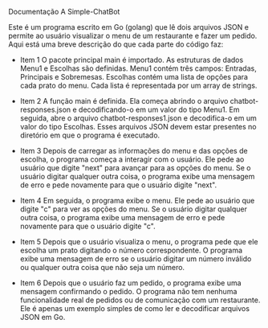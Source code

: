 Documentação A Simple-ChatBot

Este é um programa escrito em Go (golang) que lê dois arquivos JSON e permite ao usuário visualizar o menu de um restaurante e fazer um pedido. 
Aqui está uma breve descrição do que cada parte do código faz:

* Item 1
O pacote principal main é importado.
As estruturas de dados Menu1 e Escolhas são definidas. 
Menu1 contém três campos: Entradas, Principais e Sobremesas. 
Escolhas contém uma lista de opções para cada prato do menu. 
Cada lista é representada por um array de strings.

* Item 2
A função main é definida. 
Ela começa abrindo o arquivo chatbot-responses.json e decodificando-o em um valor do tipo Menu1. 
Em seguida, abre o arquivo chatbot-responses1.json e decodifica-o em um valor do tipo Escolhas. 
Esses arquivos JSON devem estar presentes no diretório em que o programa é executado.

* Item 3
Depois de carregar as informações do menu e das opções de escolha, o programa começa a interagir com o usuário. 
Ele pede ao usuário que digite "next" para avançar para as opções do menu. 
Se o usuário digitar qualquer outra coisa, o programa exibe uma mensagem de erro e pede novamente para que o usuário digite "next".

* Item 4
Em seguida, o programa exibe o menu. 
Ele pede ao usuário que digite "c" para ver as opções do menu. 
Se o usuário digitar qualquer outra coisa, o programa exibe uma mensagem de erro e pede novamente para que o usuário digite "c".

* Item 5
Depois que o usuário visualiza o menu, o programa pede que ele escolha um prato digitando o número correspondente. 
O programa exibe uma mensagem de erro se o usuário digitar um número inválido ou qualquer outra coisa que não seja um número.

* Item 6
Depois que o usuário faz um pedido, o programa exibe uma mensagem confirmando o pedido. 
O programa não tem nenhuma funcionalidade real de pedidos ou de comunicação com um restaurante. 
Ele é apenas um exemplo simples de como ler e decodificar arquivos JSON em Go.
